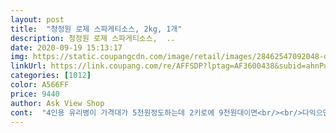 ```yaml
---
layout: post 
title:  "청정원 로제 스파게티소스, 2kg, 1개" 
description: 청정원 로제 스파게티소스,  ..
date: 2020-09-19 15:13:17 
img: https://static.coupangcdn.com/image/retail/images/28462547092048-d98b3ca4-750a-438d-a956-17976e088991.jpg 
linkUrl: https://link.coupang.com/re/AFFSDP?lptag=AF3600438&subid=ahnPublicAsk&pageKey=1403862711&itemId=2438794287&vendorItemId=70432601429&traceid=V0-113-db30add9b5c20d07 
categories: [1012] 
color: A566FF 
price: 9440 
author: Ask View Shop 
cont:  "4인용 유리병이 가격대가 5천원정도하는데 2키로에 9천원대이면<br/><br/>다익으면 로제소스와 우유를 넣고 보글보글 끓어오를때 적당히 삶은 면을 넣고 치즈는 취향껏 넣어드세요 ㅎㅎ<br/>딸아이가 피자를 먹고싶다하여 먹다 남은 식빵에 로제 스파게티소스 슥슥 바르고 양파 버섯 베이컨 치즈 얹어 오븐에 돌려먹으니 맛있다며 엄지척 해주네요<br/>맛은 로제 치고는 시큼한 맛이 좀 있는편인데 그건 생크림이나 우유넣고 사용하면 신맛이 줄어서 아무 문제되지않아요<br/>맛있어요.<br/>양많고 좋아용<br/>맛있음<br/>먹어봤더니 피자먹는거랑 비슷해요 집에서 간단히 간식으로 해먹기 좋아요<br/>면대신 밥으로 해먹었어요.<br/>ㅋㅋ<br/>미트볼과.<br/>피자치즈.<br/>옥수수로<br/>사진은 집에 토마토6개넣어 묽어보이지만<br/>새우가 거의 다 익어갈때쯤, 양송이버섯을 넣어요.<br/><br/>실제소스만으로는 되직합니다.<br/><br/>야채 많이 넣고 미트볼 만들어서 먹으면 파스타집 부럽지 않게 만들어 먹을수 있어요<br/>양파가 반쯤익우면 해동시킨 새우와 데쳐놓은 브로콜리를 넣어요.<br/><br/>올리브유에 마늘 편썰어 향올라오면 양파 볶고<br/>유통기한은ㄴ 3달정도 남은게 왔어요.<br/><br/>이미 청정원 로제파스타소스는 너무 유명하잖아요.<br/><br/>일단 좀 대용량이긴한데 파우치 형식에 뚜껑이 달려있어서 쓰기 너무 편해요!<br/>저는토마토가있어서 추가했어요.<br/><br/>청정원 로제 스파게티 소스!<br/>파스타좋아하는 저희집엔 대.<br/> 혜.<br/> 자 가격입니다!!!!!<br/>평소 병에 들은걸 많이 사서 썼었는데 그건 소분해서 쓸라하면 병째로 부을땐 병밖으로 질질 흐르고 숟가락으로 퍼서 쓸라하면 종일 푸던가 이리저리 묻히고 이래서 조금 불편했는데 대용량이라는 점만 감안하면 쓰는데는 정말 편리해요<br/>피자빵 콘치즈 등 너무 활용하기 좋네요<br/>하지만 단독으론 먹긴 매우 짜니 우유나 생크림을 좀 더 추가하셔야 로제에 가깝게 드실수있어요.<br/><br/>" 
---
```

